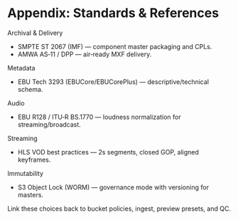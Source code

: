 # Appendix: Standards & References

Archival & Delivery
- SMPTE ST 2067 (IMF) — component master packaging and CPLs.
- AMWA AS‑11 / DPP — air‑ready MXF delivery.

Metadata
- EBU Tech 3293 (EBUCore/EBUCorePlus) — descriptive/technical schema.

Audio
- EBU R128 / ITU‑R BS.1770 — loudness normalization for streaming/broadcast.

Streaming
- HLS VOD best practices — 2s segments, closed GOP, aligned keyframes.

Immutability
- S3 Object Lock (WORM) — governance mode with versioning for masters.

Link these choices back to bucket policies, ingest, preview presets, and QC.
